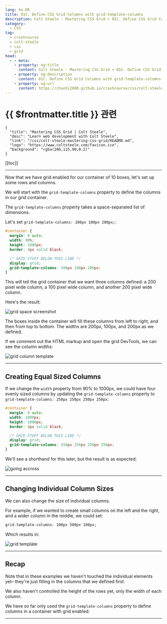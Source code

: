 ```yaml
---
lang: ko-KR
title: 01C. Define CSS Grid Columns with grid-template-columns
description: Colt Steele - Mastering CSS Grid > 01C. Define CSS Grid Columns with grid-template-columns
category:
  - CSS
tag: 
  - crashcourse
  - colt-steele
  - css
  - grid
head:
  - - meta:
    - property: og:title
      content: Colt Steele - Mastering CSS Grid > 01C. Define CSS Grid Columns with grid-template-columns
    - property: og:description
      content: 01C. Define CSS Grid Columns with grid-template-columns
    - property: og:url
      content: https://chanhi2000.github.io/crashcourse/css/colt-steele-mastering-css-grid/01C.html
---
```


# {{ $frontmatter.title }} 관련

```component VPCard
{
  "title": "Mastering CSS Grid | Colt Steele",
  "desc": "Learn web development with Colt Steele",
  "link": "/css/colt-steele-mastering-css-grid/README.md",
  "logo": "https://www.coltsteele.com/favicon.ico",
  "background": "rgba(206,115,90,0.2)"
}
```

[[toc]]

---

<SiteInfo
  name="Define CSS Grid Columns with grid-template-columns | Colt Steele"
  desc="The `grid-template-columns` property is used to define column widths within a grid container in CSS Grid."
  url="https://www.coltsteele.com/tutorials/mastering-css-grid/css-grid-basics/define-css-grid-columns-with-grid-template-columns"
  logo="https://www.coltsteele.com/favicon.ico" 
  preview="https://www.coltsteele.com/api/og?title=Define+CSS+Grid+Columns+with+grid-template-columns"/>

<VidStack src="https://stream.mux.com/OUowQUs1eRPquGOGU8MQjtX4W7Z70002QI1jFQxEW02VWU.m3u8?redundant_streams=true" />

Now that we have grid enabled for our container of 10 boxes, let's set up some rows and columns.

We will start with the `grid-template-columns` property to define the columns in our grid container.

The `grid-template-columns` property takes a space-separated list of dimensions.

Let's set `grid-template-columns: 200px 100px 200px;`:

```css
#container {
  margin: 0 auto;
  width: 90%;
  height: 1000px;
  border: 4px solid black;

  /* GRID STUFF BELOW THIS LINE */
  display: grid;
  grid-template-columns: 200px 100px 200px;
}
```

This will tell the grid container that we want three columns defined: a 200 pixel wide column, a 100 pixel wide column, and another 200 pixel wide column.

Here's the result:

![grid space screenshot](https://res.cloudinary.com/dwppkb069/image/upload/v1684351359/tutorials/images-03_grid_template_columns.mp4/03_grid_template_columns_9_00-50840-weve-got-a-lot-of-empty-space-here-_fqc2ba.png)

The boxes inside the container will fill these columns from left to right, and then from top to bottom. The widths are 200px, 100px, and 200px as we defined.

If we comment out the HTML markup and open the grid DevTools, we can see the column widths:

![grid column template](https://res.cloudinary.com/dwppkb069/image/upload/v1684351364/tutorials/images-03_grid_template_columns.mp4/03_grid_template_columns_26_01-47320-as-we-just-saw--if-there-is-content-_czuxic.png)

---

## Creating Equal Sized Columns

If we change the `width` property from 90% to 1000px, we could have four evenly sized columns by updating the `grid-template-columns` property to `grid-template-columns: 250px 250px 250px 250px`:

```css
#container {
  margin: 0 auto;
  width: 1000px;
  height: 1000px;
  border: 4px solid black;

  /* GRID STUFF BELOW THIS LINE */
  display: grid;
  grid-template-columns: 250px 250px 250px 250px;
}
```

We'll see a shorthand for this later, but the result is as expected:

![going accross](https://res.cloudinary.com/dwppkb069/image/upload/v1684351363/tutorials/images-03_grid_template_columns.mp4/03_grid_template_columns_34_02-29640-i-now-have-four-evenly-sized-columns-going-across-_jdiour.png)

---

## Changing Individual Column Sizes

We can also change the size of individual columns.

For example, if we wanted to create small columns on the left and the right, and a wider column in the middle, we could set:

```css
grid-template-columns: 100px 500px 100px;
```

Which results in:

![grid template](https://res.cloudinary.com/dwppkb069/image/upload/v1684351359/tutorials/images-03_grid_template_columns.mp4/03_grid_template_columns_38_02-50560-were-not-controlling-the-height-of-these-rows-right-now_uxyazt.png)

---

## Recap

Note that in these examples we haven't touched the individual elements yet– they're just filling in the columns that we defined first.

We also haven't controlled the height of the rows yet, only the width of each column.

We have so far only used the `grid-template-columns` property to define columns in a container with grid enabled.

---
